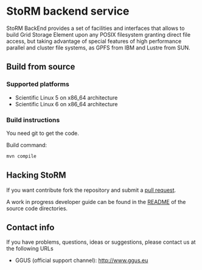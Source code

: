 StoRM backend service
===============================

StoRM BackEnd provides a set of facilities and interfaces that allows to
build Grid Storage Element upon any POSIX filesystem granting direct file access, 
but taking advantage of special features of high performance parallel and
cluster file systems, as GPFS from IBM and Lustre from SUN.

## Build from source

### Supported platforms
* Scientific Linux 5 on x86_64 architecture
* Scientific Linux 6 on x86_64 architecture

### Build instructions

You need git to get the code.

Build command:
```bash
mvn compile
```

## Hacking StoRM

If you want contribute fork the repository and submit a 
[pull request](https://help.github.com/articles/using-pull-requests). 

A work in progress developer guide can be found in the [README](src/it/grid/storm/README.md) of the source code directories.

## Contact info

If you have problems, questions, ideas or suggestions, please contact us at
the following URLs

* GGUS (official support channel): http://www.ggus.eu

